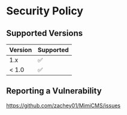 # Security Policy

## Supported Versions

| Version | Supported          |
| ------- | ------------------ |
| 1.x     | :white_check_mark: |
| < 1.0   | :white_check_mark: |

## Reporting a Vulnerability

https://github.com/zachey01/MimiCMS/issues
